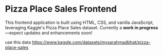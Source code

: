 # Pizza Place Sales Frontend

This frontend application is built using HTML, CSS, and vanilla JavaScript, leveraging Kaggle's Pizza Place Sales dataset. Currently a **work in progress**—expect updates and enhancements soon!

use this data
https://www.kaggle.com/datasets/mysarahmadbhat/pizza-place-sales
